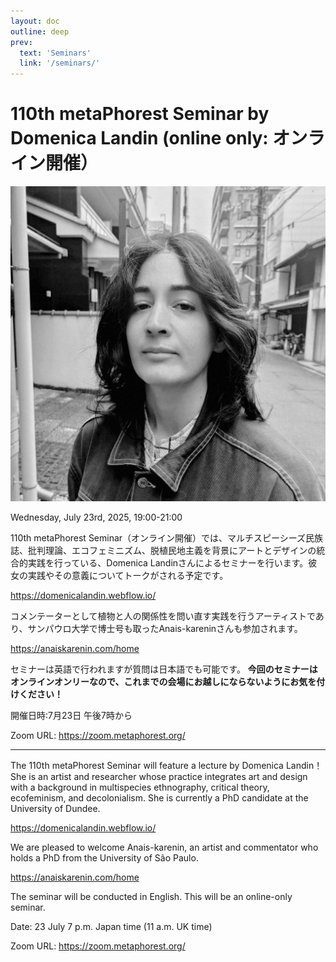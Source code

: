 ```yaml
---
layout: doc
outline: deep
prev:
  text: 'Seminars'
  link: '/seminars/'
---
```


# 110th metaPhorest Seminar by Domenica Landin (online only: オンライン開催）

![](/public/seminars/110/110.png)

Wednesday, July 23rd, 2025, 19:00-21:00

110th metaPhorest Seminar（オンライン開催）では、マルチスピーシーズ民族誌、批判理論、エコフェミニズム、脱植民地主義を背景にアートとデザインの統合的実践を行っている、Domenica Landinさんによるセミナーを行います。彼女の実践やその意義についてトークがされる予定です。

https://domenicalandin.webflow.io/


コメンテーターとして植物と人の関係性を問い直す実践を行うアーティストであり、サンパウロ大学で博士号も取ったAnais-kareninさんも参加されます。

https://anaiskarenin.com/home


セミナーは英語で行われますが質問は日本語でも可能です。
**今回のセミナーはオンラインオンリーなので、これまでの会場にお越しにならないようにお気を付けください！**

開催日時:7月23日 午後7時から

Zoom URL: https://zoom.metaphorest.org/


--------------------------------------------------

The 110th metaPhorest Seminar will feature a lecture by Domenica Landin！
She is an artist and researcher whose practice integrates art and design with a background in multispecies ethnography, critical theory, ecofeminism, and decolonialism. She is currently a PhD candidate at the University of Dundee.

https://domenicalandin.webflow.io/


We are pleased to welcome Anais-karenin, an artist and commentator who holds a PhD from the University of São Paulo.

https://anaiskarenin.com/home


The seminar will be conducted in English. This will be an online-only seminar.

Date: 23 July 7 p.m. Japan time
(11 a.m. UK time)

Zoom URL: https://zoom.metaphorest.org/

